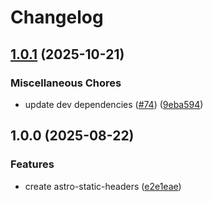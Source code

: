 # Changelog

## [1.0.1](https://github.com/abemedia/astro-static-headers/compare/v1.0.0...v1.0.1) (2025-10-21)


### Miscellaneous Chores

* update dev dependencies ([#74](https://github.com/abemedia/astro-static-headers/issues/74)) ([9eba594](https://github.com/abemedia/astro-static-headers/commit/9eba59450a900d4b77db68fa8dda633e81b9d337))

## 1.0.0 (2025-08-22)


### Features

* create astro-static-headers ([e2e1eae](https://github.com/abemedia/astro-static-headers/commit/e2e1eae451ff6e62d42dd55b47b323ea755db78d))

